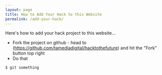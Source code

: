 ```yaml
---
layout: page
title: How to Add Your Hack to this Website
permalink: /add-your-hack/
---
```


Here's how to add your hack project to this website...


- Fork the project on github - head to (https://github.com/tamediadigital/hacktothefuture) and hit the "Fork" button top right 
- Do that


```sh
$ git something
```
